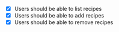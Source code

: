 - [x] Users should be able to list recipes
- [x] Users should be able to add recipes
- [x] Users should be able to remove recipes
